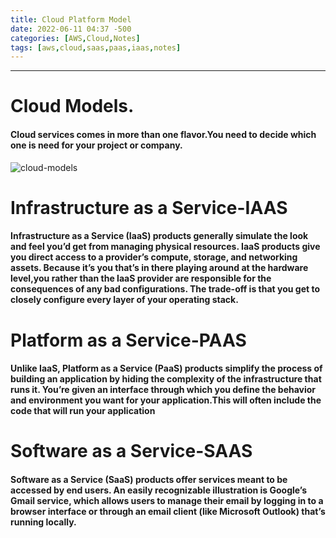 ```yaml
---
title: Cloud Platform Model
date: 2022-06-11 04:37 -500
categories: [AWS,Cloud,Notes]
tags: [aws,cloud,saas,paas,iaas,notes]
---
```

***
# **Cloud Models.**
#### Cloud services comes in more than one flavor.You need to decide which one is need for your project or company.

![cloud-models](https://www.2ndwatch.com/wp-content/uploads/2021/08/2W_CloudComputingServiceModels_Infographic_2021-P1.png)

# **Infrastructure as a Service-IAAS**
#### Infrastructure as a Service (IaaS) products generally simulate the look and feel you’d get from managing physical resources. IaaS products give you direct access to a provider’s compute, storage, and networking assets. Because it’s you that’s in there playing around at the hardware level,you rather than the IaaS provider are responsible for the consequences of any bad configurations. The trade-off is that you get to closely configure every layer of your operating stack.

# **Platform as a Service-PAAS**
#### Unlike IaaS, Platform as a Service (PaaS) products simplify the process of building an application by hiding the complexity of the infrastructure that runs it. You’re given an interface through which you define the behavior and environment you want for your application.This will often include the code that will run your application

# **Software as a Service-SAAS**
#### Software as a Service (SaaS) products offer services meant to be accessed by end users. An easily recognizable illustration is Google’s Gmail service, which allows users to manage their email by logging in to a browser interface or through an email client (like Microsoft Outlook) that’s running locally.